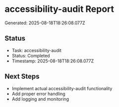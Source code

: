 # accessibility-audit Report

Generated: 2025-08-18T18:26:08.077Z

## Status
- Task: accessibility-audit
- Status: Completed
- Timestamp: 2025-08-18T18:26:08.077Z

## Next Steps
- Implement actual accessibility-audit functionality
- Add proper error handling
- Add logging and monitoring
